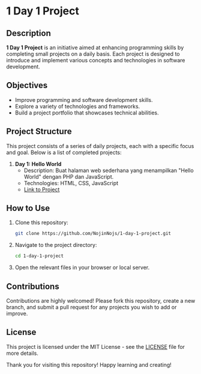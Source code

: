 # 1 Day 1 Project

## Description
**1 Day 1 Project** is an initiative aimed at enhancing programming skills by completing small projects on a daily basis. Each project is designed to introduce and implement various concepts and technologies in software development.

## Objectives
- Improve programming and software development skills.
- Explore a variety of technologies and frameworks.
- Build a project portfolio that showcases technical abilities.

## Project Structure
This project consists of a series of daily projects, each with a specific focus and goal. Below is a list of completed projects:

1. **Day 1: Hello World**
   - Description: Buat halaman web sederhana yang menampilkan "Hello World" dengan PHP dan JavaScript.
   - Technologies: HTML, CSS, JavaScript
   - [Link to Project](Pemula-1-20/day-1-Hello-World)

## How to Use
1. Clone this repository:
   ```bash
   git clone https://github.com/NojinNojs/1-day-1-project.git
   ```
2. Navigate to the project directory:
   ```bash
   cd 1-day-1-project
   ```
3. Open the relevant files in your browser or local server.

## Contributions
Contributions are highly welcomed! Please fork this repository, create a new branch, and submit a pull request for any projects you wish to add or improve.

## License
This project is licensed under the MIT License - see the [LICENSE](LICENSE) file for more details.

Thank you for visiting this repository! Happy learning and creating!
